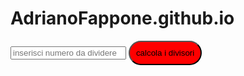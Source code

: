 # AdrianoFappone.github.io
<!DOCTYPE html>
<html lang="en">
<head>
    <meta charset="UTF-8">
    <meta http-equiv="X-UA-Compatible" content="IE=edge">
    <meta name="viewport" content="width=device-width, initial-scale=1.0">
    <title>Document</title>
</head>
<body>
    <input placeholder="inserisci numero da dividere">
    <button style="padding: 10px; border-radius: 26px; background-color: red; color: black; cursor: pointer;">calcola i divisori</button>
    <h1 style="display: block;"></h1>
    <script>
        let bottone=document.querySelector('button')
        let lato=document.querySelector('input')
        let h1=document.querySelector('h1')
        bottone.onclick=function(){
            let valori=[]
            for(let i=0; i<lato.value; i++){
            if(lato.value%i==0){
                valori.push(i)
            }
            }
            if(valori.join("")!=1){
                h1.innerHTML=`i valori sono=${valori.join(", ")}`
            }
            else{
                h1.innerHTML=`è un numero primo`
            }
        }

    </script>
</body>
</html>
